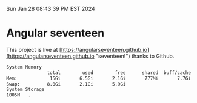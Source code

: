 Sun Jan 28 08:43:39 PM EST 2024

# Angular seventeen


This project is live at [https://angularseventeen.github.io](https://angularseventeen.github.io "seventeen!") thanks to Github.

```bash
System Memory
               total        used        free      shared  buff/cache   available
Mem:            15Gi       6.5Gi       2.1Gi       777Mi       7.7Gi       8.7Gi
Swap:          8.0Gi       2.1Gi       5.9Gi
System Storage
1005M	.
